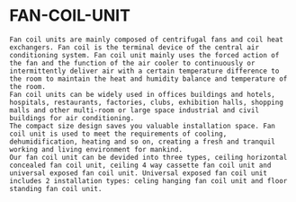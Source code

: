 # FAN-COIL-UNIT
    Fan coil units are mainly composed of centrifugal fans and coil heat exchangers. Fan coil is the terminal device of the central air conditioning system. Fan coil unit mainly uses the forced action of the fan and the function of the air cooler to continuously or intermittently deliver air with a certain temperature difference to the room to maintain the heat and humidity balance and temperature of the room.
    Fan coil units can be widely used in offices buildings and hotels, hospitals, restaurants, factories, clubs, exhibition halls, shopping malls and other multi-room or large space industrial and civil buildings for air conditioning.
    The compact size design saves you valuable installation space. Fan coil unit is used to meet the requirements of cooling, dehumidification, heating and so on, creating a fresh and tranquil working and living environment for mankind.
    Our fan coil unit can be devided into three types, ceiling horizontal concealed fan coil unit, ceiling 4 way cassette fan coil unit and universal exposed fan coil unit. Universal exposed fan coil unit includes 2 installation types: celing hanging fan coil unit and floor standing fan coil unit.

